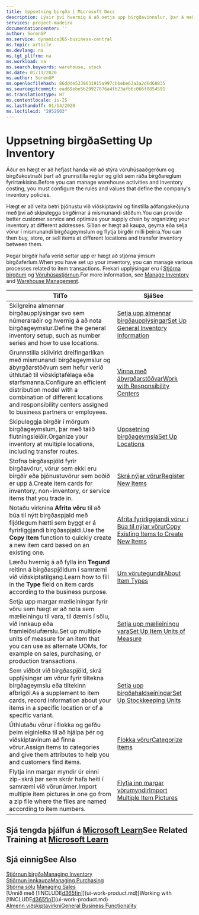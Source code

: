 ```yaml
---
title: Uppsetning birgða | Microsoft Docs
description: Lýsir því hvernig á að setja upp birgðavinnslur, þar á meðal flutningsleiðir og birgðageymslur á borð við vöruhús.
services: project-madeira
documentationcenter: ''
author: SorenGP
ms.service: dynamics365-business-central
ms.topic: article
ms.devlang: na
ms.tgt_pltfrm: na
ms.workload: na
ms.search.keywords: warehouse, stock
ms.date: 01/13/2020
ms.author: SorenGP
ms.openlocfilehash: 86ddde5339631915a997cbbebe63a3a2d6d68835
ms.sourcegitcommit: ead69ebe5b29927876a4fb23afb6c066f8854591
ms.translationtype: HT
ms.contentlocale: is-IS
ms.lasthandoff: 01/14/2020
ms.locfileid: "2952603"
---
```

# <a name="setting-up-inventory"></a><span data-ttu-id="d452d-103">Uppsetning birgða</span><span class="sxs-lookup"><span data-stu-id="d452d-103">Setting Up Inventory</span></span>
<span data-ttu-id="d452d-104">Áður en hægt er að hefjast handa við að stýra vöruhúsaaðgerðum og birgðakostnaði þarf að grunnstilla reglur og gildi sem ráða birgðareglum fyrirtækisins.</span><span class="sxs-lookup"><span data-stu-id="d452d-104">Before you can manage warehouse activities and inventory costing, you must configure the rules and values that define the company's inventory policies.</span></span>

<span data-ttu-id="d452d-105">Hægt er að veita betri þjónustu við viðskiptavini og fínstilla aðfangakeðjuna með því að skipulegga birgðirnar á mismunandi stöðum.</span><span class="sxs-lookup"><span data-stu-id="d452d-105">You can provide better customer service and optimize your supply chain by organizing your inventory at different addresses.</span></span> <span data-ttu-id="d452d-106">Síðan er hægt að kaupa, geyma eða selja vörur í mismunandi birgðageymslum og flytja birgðir milli þeirra.</span><span class="sxs-lookup"><span data-stu-id="d452d-106">You can then buy, store, or sell items at different locations and transfer inventory between them.</span></span>

<span data-ttu-id="d452d-107">Þegar birgðir hafa verið settar upp er hægt að stjórna ýmsum birgðaferlum.</span><span class="sxs-lookup"><span data-stu-id="d452d-107">When you have set up your inventory, you can manage various processes related to item transactions.</span></span> <span data-ttu-id="d452d-108">Frekari upplýsingar eru í [Stjórna birgðum](inventory-manage-inventory.md) og [Vöruhúsastjórnun](warehouse-manage-warehouse.md).</span><span class="sxs-lookup"><span data-stu-id="d452d-108">For more information, see [Manage Inventory](inventory-manage-inventory.md) and [Warehouse Management](warehouse-manage-warehouse.md).</span></span>

| <span data-ttu-id="d452d-109">Til</span><span class="sxs-lookup"><span data-stu-id="d452d-109">To</span></span> | <span data-ttu-id="d452d-110">Sjá</span><span class="sxs-lookup"><span data-stu-id="d452d-110">See</span></span> |
| --- | --- |
| <span data-ttu-id="d452d-111">Skilgreina almennar birgðaupplýsingar svo sem númeraraðir og hvernig á að nota birgðageymslur.</span><span class="sxs-lookup"><span data-stu-id="d452d-111">Define the general inventory setup, such as number series and how to use locations.</span></span> |[<span data-ttu-id="d452d-112">Setja upp almennar birgðaupplýsingar</span><span class="sxs-lookup"><span data-stu-id="d452d-112">Set Up General Inventory Information</span></span>](inventory-how-setup-general.md) |
|<span data-ttu-id="d452d-113">Grunnstilla skilvirkt dreifingarlíkan með mismunandi birgðageymslur og ábyrgðarstöðvum sem hefur verið úthlutað til viðskiptafélaga eða starfsmanna.</span><span class="sxs-lookup"><span data-stu-id="d452d-113">Configure an efficient distribution model with a combination of different locations and responsibility centers assigned to business partners or employees.</span></span>|[<span data-ttu-id="d452d-114">Vinna með ábyrgðarstöðvar</span><span class="sxs-lookup"><span data-stu-id="d452d-114">Work with Responsibility Centers</span></span>](inventory-responsibility-centers.md)|
| <span data-ttu-id="d452d-115">Skipuleggja birgðir í mörgum birgðageymslum, þar með talið flutningsleiðir.</span><span class="sxs-lookup"><span data-stu-id="d452d-115">Organize your inventory at multiple locations, including transfer routes.</span></span> |[<span data-ttu-id="d452d-116">Uppsetning birgðageymsla</span><span class="sxs-lookup"><span data-stu-id="d452d-116">Set Up Locations</span></span>](inventory-how-register-new-items.md) |
| <span data-ttu-id="d452d-117">Stofna birgðaspjöld fyrir birgðavörur, vörur sem ekki eru birgðir eða þjónustuvörur sem boðið er upp á.</span><span class="sxs-lookup"><span data-stu-id="d452d-117">Create item cards for inventory, non-inventory, or service items that you trade in.</span></span> |[<span data-ttu-id="d452d-118">Skrá nýjar vörur</span><span class="sxs-lookup"><span data-stu-id="d452d-118">Register New Items</span></span>](inventory-how-register-new-items.md) |
|<span data-ttu-id="d452d-119">Notaðu virknina **Afrita vöru** til að búa til nýtt birgðaspjald með fljótlegum hætti sem byggt er á fyrirliggjandi birgðaspjaldi.</span><span class="sxs-lookup"><span data-stu-id="d452d-119">Use the **Copy Item** function to quickly create a new item card based on an existing one.</span></span>|[<span data-ttu-id="d452d-120">Afrita fyrirliggjandi vörur í Búa til nýjar vörur</span><span class="sxs-lookup"><span data-stu-id="d452d-120">Copy Existing Items to Create New Items</span></span>](inventory-how-copy-items.md)|
|<span data-ttu-id="d452d-121">Lærðu hvernig á að fylla inn **Tegund** reitinn á birgðaspjöldum í samræmi við viðskiptatilgang.</span><span class="sxs-lookup"><span data-stu-id="d452d-121">Learn how to fill in the **Type** field on item cards according to the business purpose.</span></span>|[<span data-ttu-id="d452d-122">Um vörutegundir</span><span class="sxs-lookup"><span data-stu-id="d452d-122">About Item Types</span></span>](inventory-about-item-types.md)|
|<span data-ttu-id="d452d-123">Setja upp margar mælieiningar fyrir vöru sem hægt er að nota sem mælieiningu til vara, til dæmis í sölu, við innkaup eða framleiðslufærslu.</span><span class="sxs-lookup"><span data-stu-id="d452d-123">Set up multiple units of measure for an item that you can use as alternate UOMs, for example on sales, purchasing, or production transactions.</span></span>|[<span data-ttu-id="d452d-124">Setja upp mælieiningu vara</span><span class="sxs-lookup"><span data-stu-id="d452d-124">Set Up Item Units of Measure</span></span>](inventory-how-setup-units-of-measure.md)|
|<span data-ttu-id="d452d-125">Sem viðbót við birgðaspjöld, skrá upplýsingar um vörur fyrir tiltekna birgðageymslu eða tiltekinn afbrigði.</span><span class="sxs-lookup"><span data-stu-id="d452d-125">As a supplement to item cards, record information about your items in a specific location or of a specific variant.</span></span>|[<span data-ttu-id="d452d-126">Setja upp birgðahaldseiningar</span><span class="sxs-lookup"><span data-stu-id="d452d-126">Set Up Stockkeeping Units</span></span>](inventory-how-to-set-up-stockkeeping-units.md)|
| <span data-ttu-id="d452d-127">Úthlutaðu vörur í flokka og gefðu þeim eiginleika til að hjálpa þér og viðskiptavinum að finna vörur.</span><span class="sxs-lookup"><span data-stu-id="d452d-127">Assign items to categories and give them attributes to help you and customers find items.</span></span> |[<span data-ttu-id="d452d-128">Flokka vörur</span><span class="sxs-lookup"><span data-stu-id="d452d-128">Categorize Items</span></span>](inventory-how-categorize-items.md) |
|<span data-ttu-id="d452d-129">Flytja inn margar myndir úr einni zip-skrá þar sem skrár hafa heiti í samræmi við vörunúmer.</span><span class="sxs-lookup"><span data-stu-id="d452d-129">Import multiple item pictures in one go from a zip file where the files are named according to item numbers.</span></span>|[<span data-ttu-id="d452d-130">Flytja inn margar vörumyndir</span><span class="sxs-lookup"><span data-stu-id="d452d-130">Import Multiple Item Pictures</span></span>](inventory-how-import-item-pictures.md)|

## <a name="see-related-training-at-microsoft-learnlearnmodulestrade-get-started-dynamics-365-business-central"></a><span data-ttu-id="d452d-131">Sjá tengda þjálfun á [Microsoft Learn](/learn/modules/trade-get-started-dynamics-365-business-central/)</span><span class="sxs-lookup"><span data-stu-id="d452d-131">See Related Training at [Microsoft Learn](/learn/modules/trade-get-started-dynamics-365-business-central/)</span></span>

## <a name="see-also"></a><span data-ttu-id="d452d-132">Sjá einnig</span><span class="sxs-lookup"><span data-stu-id="d452d-132">See Also</span></span>
[<span data-ttu-id="d452d-133">Stjórnun birgða</span><span class="sxs-lookup"><span data-stu-id="d452d-133">Managing Inventory</span></span>](inventory-manage-inventory.md)  
[<span data-ttu-id="d452d-134">Stjórnun innkaupa</span><span class="sxs-lookup"><span data-stu-id="d452d-134">Managing Purchasing</span></span>](purchasing-manage-purchasing.md)  
<span data-ttu-id="d452d-135">[Stjórna sölu](sales-manage-sales.md)  </span><span class="sxs-lookup"><span data-stu-id="d452d-135">[Managing Sales](sales-manage-sales.md)  </span></span>  
<span data-ttu-id="d452d-136">[Unnið með [!INCLUDE[d365fin](includes/d365fin_md.md)]](ui-work-product.md)</span><span class="sxs-lookup"><span data-stu-id="d452d-136">[Working with [!INCLUDE[d365fin](includes/d365fin_md.md)]](ui-work-product.md)</span></span>  
[<span data-ttu-id="d452d-137">Almenn viðskiptavirkni</span><span class="sxs-lookup"><span data-stu-id="d452d-137">General Business Functionality</span></span>](ui-across-business-areas.md)
